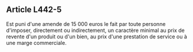 Article L442-5
----
Est puni d'une amende de 15 000 euros le fait par toute personne d'imposer,
directement ou indirectement, un caractère minimal au prix de revente d'un
produit ou d'un bien, au prix d'une prestation de service ou à une marge
commerciale.
